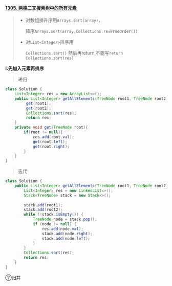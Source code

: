 #### [1305. 两棵二叉搜索树中的所有元素](https://leetcode-cn.com/problems/all-elements-in-two-binary-search-trees/)

> - 对数组排升序用`Arrays.sort(array)`，
>
>   降序`Arrays.sort(array,Collections.reverseOrder())`
>
> - 对`List<Integer>`排序用
>
>   `Collections.sort()` 然后再return,不能写`return Collections.sort(res)`

**Ⅰ.先加入元素再排序**

> 递归

```java
class Solution {
    List<Integer> res = new ArrayList<>();
    public List<Integer> getAllElements(TreeNode root1, TreeNode root2) {  
         get(root1);
         get(root2);
         Collections.sort(res);
         return res;
    }
    private void get(TreeNode root){
        if(root != null){
            res.add(root.val);
            get(root.left);
            get(root.right);
        }
    }
}
```

> 迭代

```java
class Solution {
    public List<Integer> getAllElements(TreeNode root1, TreeNode root2) {
        List<Integer> res = new LinkedList<>();
        Stack<TreeNode> stack = new Stack<>();
        
        stack.add(root1);
        stack.add(root2);
        while (!stack.isEmpty()) {
            TreeNode node = stack.pop();
            if (node != null) {
                res.add(node.val);
                stack.add(node.right);
                stack.add(node.left);
            }
        }
        Collections.sort(res);
        return res;
    }
}
```

②归并

